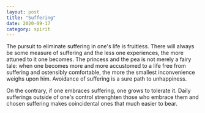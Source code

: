 ```yaml
---
layout: post
title: "Suffering"
date: 2020-09-17
category: spirit
---
```


The pursuit to eliminate suffering in one's life is fruitless. There will always be some measure of suffering and the less one experiences, the more attuned to it one becomes. The princess and the pea is not merely a fairy tale: when one becomes more and more accustomed to a life free from suffering and ostensibly comfortable, the more the smallest inconvenience weighs upon him. Avoidance of suffering is a sure path to unhappiness.

On the contrary, if one embraces suffering, one grows to tolerate it. Daily sufferings outside of one's control strenghten those who embrace them and chosen suffering makes coincidental ones that much easier to bear.
